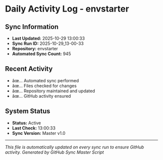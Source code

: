 ﻿# Daily Activity Log - envstarter

## Sync Information
- **Last Updated:** 2025-10-29 13:00:33
- **Sync Run ID:** 2025-10-29_13-00-33
- **Repository:** envstarter
- **Automated Sync Count:** 945

## Recent Activity
- âœ… Automated sync performed
- âœ… Files checked for changes
- âœ… Repository maintained and updated
- âœ… GitHub activity ensured

## System Status
- **Status:** Active
- **Last Check:** 13:00:33
- **Sync Version:** Master v1.0

---
*This file is automatically updated on every sync run to ensure GitHub activity.*
*Generated by GitHub Sync Master Script*
